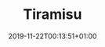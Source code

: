 ---
layout: recipe
date: 2019-11-22T00:13:51+01:00
draft: false    
title:  "Tiramisu" # The title of your awesome recipe
image: image.jpg # Name of image in recipe bundle
authorName: Luluvrette # Name of the recipe/article author
authorURL: # URL of their home website
sourceName: # Name of the source website
sourceURL: # Actual URL of the recipe itself
category: Dessert # The type of meal or course your recipe is about. For example: "dinner", "entree", or "dessert".
cuisine: # The region associated with your recipe. For example, "French", Mediterranean", or "American".
tags: # You don't have to have 3, feel free to have 10, 1, or none
  - tiramisu
  - cofee
  - italiandessert 
yield: 4 à 6 personnes
prepTime: 45 minutes
cookTime: 0 minute

ingredients:
- 80g de sucre
- 3 oeufs
- 1 sachet de sucre vanillé- 150g de mascarpone
- 30 biscuits à la cuillère ou boudoirs
- 40cl de café
- 15g de cacao

directions:
- Séparer les blancs des jaunes d'oeufs
- Avec un fouet ou un batteur électrique, mélanger les jaunes d'œufs avec le sucre et le sucre vanillé dans un saladier
 jusqu'à obtenir une couleur jaune claire à beige
- Ajouter le mascarpone et mélanger à nouveau jusqu'à ce que la crème soit bien lisse et homogène
- Dans un autre saladier, monter les blancs d'oeufs en neige à l'aide d'un batteur électrique, pour cela battre les oeufs pendant 2 à 3 minutes jusqu'à ce qu'ils soient bien fermes
- A l'aide d'une spatule ou d'une cuillère en bois, incorporer délicatement et petit à petit les blancs à votre préparation, mélanger très doucement afin de faire entrer de l'air dans la crème et ainsi obtenir une mousse onctueuse
-  Faire couler le café, éviter de préférence le café instantané car il est moins fort en goût
- Dans un petit plat à gratin, ou dans des verrines, disposer une première couche de biscuits à la cuillère préalablement trempés dans le café chaud, il ne faut pas que le biscuit soit trop imbibé ou il se désagrègera
- Ajouter une couche de mousse en recouvrant bien les biscuits puis répéter l'opération une couche de biscuits puis une couche de mousse
- Saupoudrer de cacao
- Mettre au réfregirateur pendant au moins 4h avant de déguster, plus le tiramisu aura reposé au froid, plus la mousse sera prise et mieux il se tiendra, n'hésitez donc pas à le faire la veille pour le lendemain
---